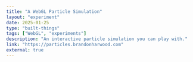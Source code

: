 ```yaml
---
title: "A WebGL Particle Simulation"
layout: "experiment"
date: 2025-01-25
type: "built-things"
tags: ["WebGL", "experiments"]
description: "An interactive particle simulation you can play with."
link: "https://particles.brandonharwood.com"
external: true
---
```

